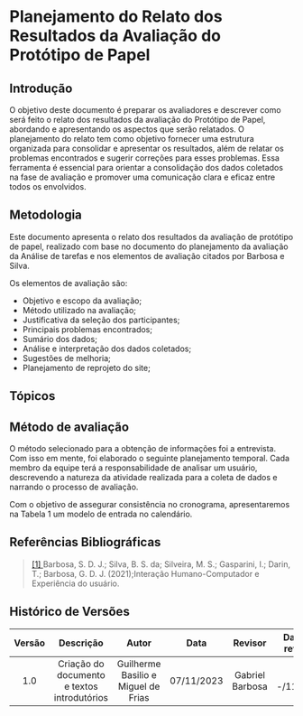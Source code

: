 # **Planejamento do Relato dos Resultados da Avaliação do Protótipo de Papel**

## **Introdução**

O objetivo deste documento é preparar os avaliadores e descrever como será feito o relato dos resultados da avaliação do Protótipo de Papel, abordando e apresentando os aspectos que serão relatados. O planejamento do relato tem como objetivo fornecer uma estrutura organizada para consolidar e apresentar os resultados, além de relatar os problemas encontrados e sugerir correções para esses problemas. Essa ferramenta é essencial para orientar a consolidação dos dados coletados na fase de avaliação e promover uma comunicação clara e eficaz entre todos os envolvidos.

## **Metodologia**

Este documento apresenta o relato dos resultados da avaliação de protótipo de papel, realizado com base no documento do planejamento da avaliação da Análise de tarefas e nos elementos de avaliação citados por Barbosa e Silva.

Os elementos de avaliação são:

- Objetivo e escopo da avaliação;
- Método utilizado na avaliação;
- Justificativa da seleção dos participantes;   
- Principais problemas encontrados;
- Sumário dos dados;
- Análise e interpretação dos dados coletados;
- Sugestões de melhoria;
- Planejamento de reprojeto do site;

## **Tópicos**

## **Método de avaliação**

O método selecionado para a obtenção de informações foi a entrevista. Com isso em mente, foi elaborado o seguinte planejamento temporal. Cada membro da equipe terá a responsabilidade de analisar um usuário, descrevendo a natureza da atividade realizada para a coleta de dados e narrando o processo de avaliação.

Com o objetivo de assegurar consistência no cronograma, apresentaremos na Tabela 1 um modelo de entrada no calendário.

## **Referências Bibliográficas**

> <a id="REF1" href="#anchor_1">[1] </a>Barbosa, S. D. J.; Silva, B. S. da; Silveira, M. S.; Gasparini, I.; Darin, T.; Barbosa, G. D. J. (2021);Interação Humano-Computador e Experiência do usuário.

## **Histórico de Versões**

| Versão |          Descrição              |     Autor      |      Data      |   Revisor     |    Data de revisão    |  
|:------:|:-------------------------------:|:--------------:|:--------------:|:-------------:|:---------------------:|
| 1.0    | Criação do documento e textos introdutórios | Guilherme Basilio e Miguel de Frias | 07/11/2023 | Gabriel Barbosa  | --/11/2023 |